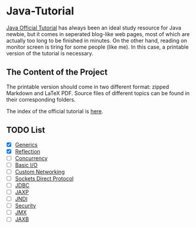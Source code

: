 # Java-Tutorial

[Java Official Tutorial](http://docs.oracle.com/javase/tutorial/) has always been an ideal study resource for Java newbie, but it comes in seperated blog-like web pages, most of which are actually too long to be finished in minutes. On the other hand, reading on monitor screen is tiring for some people (like me). In this case, a printable version of the tutorial is necessary.

## The Content of the Project

The printable version should come in two different format: zipped Markdown and LaTeX PDF. Source files of different topics can be found in their corresponding folders.

The index of the official tutorial is [here](http://docs.oracle.com/javase/tutorial/reallybigindex.html).

## TODO List

- [x] [Generics](http://docs.oracle.com/javase/tutorial/extra/generics/index.html)
- [x] [Reflection](http://docs.oracle.com/javase/tutorial/reflect/index.html)
- [ ] [Concurrency](http://docs.oracle.com/javase/tutorial/essential/concurrency/index.html)
- [ ] [Basic I/O](http://docs.oracle.com/javase/tutorial/essential/io/index.html)
- [ ] [Custom Networking](http://docs.oracle.com/javase/tutorial/networking/index.html)
- [ ] [Sockets Direct Protocol](http://docs.oracle.com/javase/tutorial/sdp/index.html)
- [ ] [JDBC](http://docs.oracle.com/javase/tutorial/jdbc/index.html)
- [ ] [JAXP](http://docs.oracle.com/javase/tutorial/jaxp/index.html)
- [ ] [JNDI](http://docs.oracle.com/javase/tutorial/jndi/index.html)
- [ ] [Security](http://docs.oracle.com/javase/tutorial/security/index.html)
- [ ] [JMX](http://docs.oracle.com/javase/tutorial/jmx/index.html)
- [ ] [JAXB](http://docs.oracle.com/javase/tutorial/jaxb/index.html)
